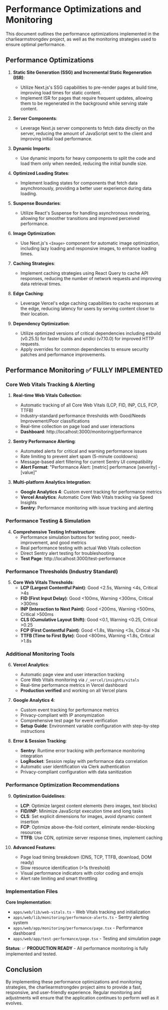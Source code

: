 # Performance Optimizations and Monitoring

This document outlines the performance optimizations implemented in the charliearmstrongdev project, as well as the monitoring strategies used to ensure optimal performance.

## Performance Optimizations

1. **Static Site Generation (SSG) and Incremental Static Regeneration (ISR)**:
   - Utilize Next.js's SSG capabilities to pre-render pages at build time, improving load times for static content.
   - Implement ISR for pages that require frequent updates, allowing them to be regenerated in the background while serving stale content.

2. **Server Components**:
   - Leverage Next.js server components to fetch data directly on the server, reducing the amount of JavaScript sent to the client and improving initial load performance.

3. **Dynamic Imports**:
   - Use dynamic imports for heavy components to split the code and load them only when needed, reducing the initial bundle size.

4. **Optimized Loading States**:
   - Implement loading states for components that fetch data asynchronously, providing a better user experience during data loading.

5. **Suspense Boundaries**:
   - Utilize React's Suspense for handling asynchronous rendering, allowing for smoother transitions and improved perceived performance.

6. **Image Optimization**:
   - Use Next.js's `<Image>` component for automatic image optimization, including lazy loading and responsive images, to enhance loading times.

7. **Caching Strategies**:
   - Implement caching strategies using React Query to cache API responses, reducing the number of network requests and improving data retrieval times.

8. **Edge Caching**:
   - Leverage Vercel's edge caching capabilities to cache responses at the edge, reducing latency for users by serving content closer to their location.

9. **Dependency Optimization**:
   - Utilize optimized versions of critical dependencies including esbuild (v0.25.5) for faster builds and undici (v7.10.0) for improved HTTP requests.
   - Apply overrides for common dependencies to ensure security patches and performance improvements.

## Performance Monitoring ✅ FULLY IMPLEMENTED

### Core Web Vitals Tracking & Alerting

1. **Real-time Web Vitals Collection**:
   - Automatic tracking of all Core Web Vitals (LCP, FID, INP, CLS, FCP, TTFB)
   - Industry-standard performance thresholds with Good/Needs Improvement/Poor classifications
   - Real-time collection on page load and user interactions
   - **Dashboard**: http://localhost:3000/monitoring/performance

2. **Sentry Performance Alerting**:
   - Automated alerts for critical and warning performance issues
   - Rate limiting to prevent alert spam (5-minute cooldowns)
   - Message-based alert filtering for current Sentry UI compatibility
   - **Alert Format**: "Performance Alert: [metric] performance [severity] - [value]"

3. **Multi-platform Analytics Integration**:
   - **Google Analytics 4**: Custom event tracking for performance metrics
   - **Vercel Analytics**: Automatic Core Web Vitals tracking via Speed Insights
   - **Sentry**: Performance monitoring with issue tracking and alerting

### Performance Testing & Simulation

4. **Comprehensive Testing Infrastructure**:
   - Performance simulation buttons for testing poor, needs-improvement, and good metrics
   - Real performance testing with actual Web Vitals collection
   - Direct Sentry alert testing for troubleshooting
   - **Test Page**: http://localhost:3000/test-performance

### Performance Thresholds (Industry Standard)

5. **Core Web Vitals Thresholds**:
   - **LCP (Largest Contentful Paint)**: Good <2.5s, Warning <4s, Critical >4s
   - **FID (First Input Delay)**: Good <100ms, Warning <300ms, Critical >300ms  
   - **INP (Interaction to Next Paint)**: Good <200ms, Warning <500ms, Critical >500ms
   - **CLS (Cumulative Layout Shift)**: Good <0.1, Warning <0.25, Critical >0.25
   - **FCP (First Contentful Paint)**: Good <1.8s, Warning <3s, Critical >3s
   - **TTFB (Time to First Byte)**: Good <800ms, Warning <1.8s, Critical >1.8s

### Additional Monitoring Tools

6. **Vercel Analytics**:
   - Automatic page view and user interaction tracking
   - Core Web Vitals monitoring via `/_vercel/insights/vitals`
   - Real-time performance metrics in Vercel dashboard
   - **Production verified** and working on all Vercel plans

7. **Google Analytics 4**:
   - Custom event tracking for performance metrics
   - Privacy-compliant with IP anonymization
   - Comprehensive test page for event verification
   - **Setup Guide**: Environment variable configuration with step-by-step instructions

8. **Error & Session Tracking**:
   - **Sentry**: Runtime error tracking with performance monitoring integration
   - **LogRocket**: Session replay with performance data correlation
   - Automatic user identification via Clerk authentication
   - Privacy-compliant configuration with data sanitization

### Performance Optimization Recommendations

9. **Optimization Guidelines**:
   - **LCP**: Optimize largest content elements (hero images, text blocks)
   - **FID/INP**: Minimize JavaScript execution time and long tasks
   - **CLS**: Set explicit dimensions for images, avoid dynamic content insertion
   - **FCP**: Optimize above-the-fold content, eliminate render-blocking resources
   - **TTFB**: Use CDN, optimize server response times, implement caching

10. **Advanced Features**:
    - Page load timing breakdown (DNS, TCP, TTFB, download, DOM ready)
    - Slow resource identification (>1s threshold)
    - Visual performance indicators with color coding and emojis
    - Alert rate limiting and smart throttling

### Implementation Files

**Core Implementation**:
- `apps/web/lib/web-vitals.ts` - Web Vitals tracking and initialization
- `apps/web/lib/monitoring/performance-alerts.ts` - Sentry alerting system
- `apps/web/app/monitoring/performance/page.tsx` - Performance dashboard
- `apps/web/app/test-performance/page.tsx` - Testing and simulation page

**Status**: ✅ **PRODUCTION READY** - All performance monitoring is fully implemented and tested.

## Conclusion

By implementing these performance optimizations and monitoring strategies, the charliearmstrongdev project aims to provide a fast, responsive, and user-friendly experience. Regular monitoring and adjustments will ensure that the application continues to perform well as it evolves.
